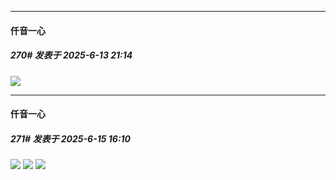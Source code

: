 ﻿
*****

####  仟音一心  
##### 270#       发表于 2025-6-13 21:14

<img src="https://p.sda1.dev/24/509c526baa4cadee9898fb0125c574bc/image.jpg" referrerpolicy="no-referrer">


*****

####  仟音一心  
##### 271#       发表于 2025-6-15 16:10

<img src="https://p.sda1.dev/24/07f3571edf478ca51e70e2fec24f80e1/image.jpg" referrerpolicy="no-referrer">
<img src="https://p.sda1.dev/24/7598f1488931cd8cc2b395aec7f9c81c/image.jpg" referrerpolicy="no-referrer">
<img src="https://p.sda1.dev/24/e1b44e2a259ceb7373a9ceaef8922afa/image.jpg" referrerpolicy="no-referrer">

